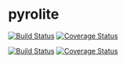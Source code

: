 # pyrolite

[![Build Status](https://travis-ci.org/morganjwilliams/pyrolite.svg?branch=master)](https://travis-ci.org/morganjwilliams/pyrolite)
[![Coverage Status](https://coveralls.io/repos/github/morganjwilliams/pyrolite/badge.svg?branch=master)](https://coveralls.io/github/morganjwilliams/pyrolite?branch=master)

[![Build Status](https://travis-ci.org/morganjwilliams/pyrolite.svg?branch=develop)](https://travis-ci.org/morganjwilliams/pyrolite)
[![Coverage Status](https://coveralls.io/repos/github/morganjwilliams/pyrolite/badge.svg?branch=develop)](https://coveralls.io/github/morganjwilliams/pyrolite?branch=develop)
